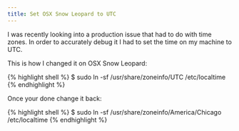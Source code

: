```yaml
---
title: Set OSX Snow Leopard to UTC
---
```

I was recently looking into a production issue that had to do with time zones. In order to accurately debug it I had to set the time on my machine to UTC.

This is how I changed it on OSX Snow Leopard:

{% highlight shell %}
$ sudo ln -sf /usr/share/zoneinfo/UTC /etc/localtime
{% endhighlight %}

Once your done change it back:

{% highlight shell %}
$ sudo ln -sf /usr/share/zoneinfo/America/Chicago /etc/localtime
{% endhighlight %}
